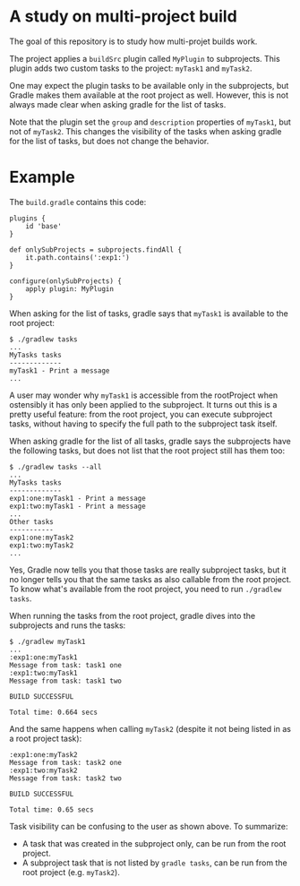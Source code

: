 # A study on multi-project build

The goal of this repository is to study how multi-projet builds work.

The project applies a `buildSrc` plugin called `MyPlugin` to
subprojects. This plugin adds two custom tasks to the project: `myTask1`
and `myTask2`.

One may expect the plugin tasks to be available only in the subprojects,
but Gradle makes them available at the root project as well. However, this
is not always made clear when asking gradle for the list of tasks.

Note that the plugin set the `group` and `description` properties of
`myTask1`, but not of `myTask2`. This changes the visibility of the tasks
when asking gradle for the list of tasks, but does not change the behavior.

# Example

The `build.gradle` contains this code:

```
plugins {
    id 'base'
}

def onlySubProjects = subprojects.findAll {
    it.path.contains(':exp1:')
}

configure(onlySubProjects) {
    apply plugin: MyPlugin
}
```

When asking for the list of tasks, gradle says that `myTask1` is
available to the root project:

```
$ ./gradlew tasks
...
MyTasks tasks
-------------
myTask1 - Print a message
...
```

A user may wonder why `myTask1` is accessible from the rootProject
when ostensibly it has only been applied to the subproject. It turns
out this is a pretty useful feature: from the root project, you can
execute subproject tasks, without having to specify the full path to
the subproject task itself.

When asking gradle for the list of all tasks, gradle says the subprojects
have the following tasks, but does not list that the root project still
has them too:

```
$ ./gradlew tasks --all
...
MyTasks tasks
-------------
exp1:one:myTask1 - Print a message
exp1:two:myTask1 - Print a message
...
Other tasks
-----------
exp1:one:myTask2
exp1:two:myTask2
...

```

Yes, Gradle now tells you that those tasks are really subproject tasks,
but it no longer tells you that the same tasks as also callable from
the root project. To know what's available from the root project, you
need to run `./gradlew tasks`.

When running the tasks from the root project, gradle dives into the
subprojects and runs the tasks:

```
$ ./gradlew myTask1
...
:exp1:one:myTask1
Message from task: task1 one
:exp1:two:myTask1
Message from task: task1 two

BUILD SUCCESSFUL

Total time: 0.664 secs
```

And the same happens when calling `myTask2` (despite it not being listed
in as a root project task):

```
:exp1:one:myTask2
Message from task: task2 one
:exp1:two:myTask2
Message from task: task2 two

BUILD SUCCESSFUL

Total time: 0.65 secs
```

Task visibility can be confusing to the user as shown above. To summarize:

* A task that was created in the subproject only, can be run from the root project.
* A subproject task that is not listed by `gradle tasks`, can be run from the root project (e.g. `myTask2`).

